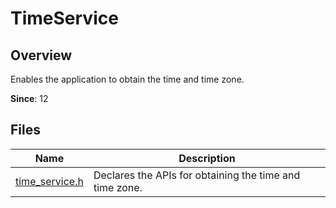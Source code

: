 # TimeService

## Overview

Enables the application to obtain the time and time zone.

**Since**: 12
## Files

| Name| Description|
| -- | -- |
| [time_service.h](capi-time-service-h.md) | Declares the APIs for obtaining the time and time zone.|
